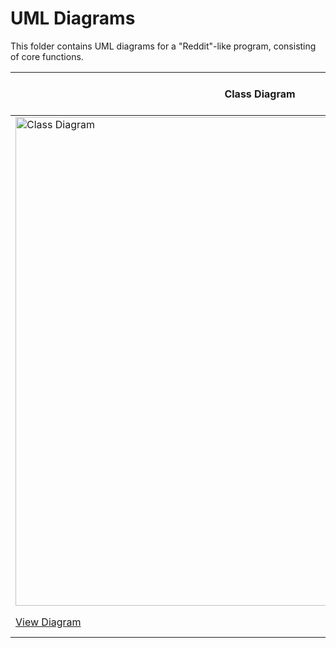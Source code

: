 # UML Diagrams
This folder contains UML diagrams for a "Reddit"-like program, consisting of core functions.

| Class Diagram | Use Case Diagram | State Diagram | Sequence Diagram |
| ------------- | ---------------- | ------------- | ---------------- |
| <img width="782" alt="Class Diagram" src="https://github.com/Trannics/CS151-TheJavaChips/assets/131493733/f1fd6b28-469b-4928-873c-fb7c83132e8f"> | ![Use Case Diagram](https://github.com/Trannics/CS151-TheJavaChips/assets/131493733/4f64f92c-5474-4be6-b8c0-aa1f95900f63) | ![State Diagram](https://github.com/Trannics/CS151-TheJavaChips/assets/131493733/bb5ea80d-3231-40ee-9ccc-be4464435ab1) | |
| [View Diagram](https://github.com/Trannics/CS151-TheJavaChips/blob/main/diagrams/Class%20Diagram.png) | [View Diagram](https://github.com/Trannics/CS151-TheJavaChips/blob/main/diagrams/Use%20Case%20Diagram.png) | [View Diagram](https://github.com/Trannics/CS151-TheJavaChips/blob/main/diagrams/State%20Diagram.png) | [View Diagram]() |
